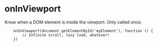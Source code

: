 # onInViewport

Know when a DOM element is inside the viewport. Only called once.


```
    onInViewport(document.getElementById('myElement'), function () {
        // Infinite scroll, lazy load, whatever!
    })
```

